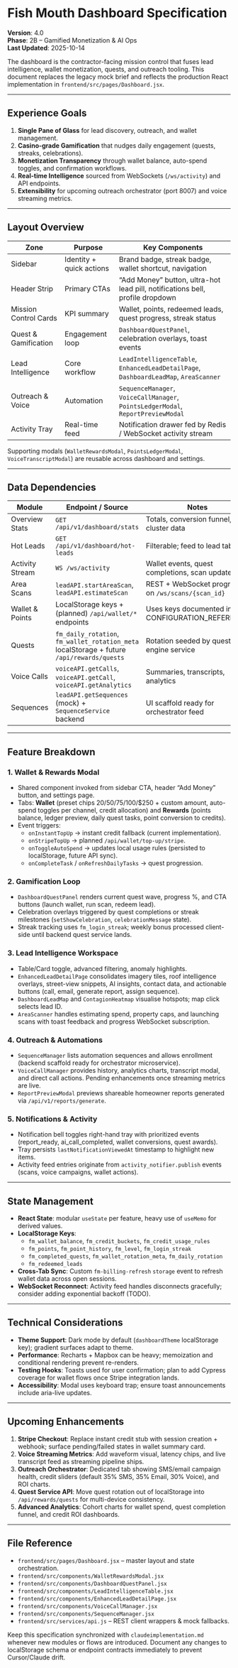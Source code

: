 # Fish Mouth Dashboard Specification

**Version**: 4.0  
**Phase**: 2B – Gamified Monetization & AI Ops  
**Last Updated**: 2025-10-14

The dashboard is the contractor-facing mission control that fuses lead intelligence, wallet monetization, quests, and outreach tooling. This document replaces the legacy mock brief and reflects the production React implementation in `frontend/src/pages/Dashboard.jsx`.

---

## Experience Goals

1. **Single Pane of Glass** for lead discovery, outreach, and wallet management.
2. **Casino-grade Gamification** that nudges daily engagement (quests, streaks, celebrations).
3. **Monetization Transparency** through wallet balance, auto-spend toggles, and confirmation workflows.
4. **Real-time Intelligence** sourced from WebSockets (`/ws/activity`) and API endpoints.
5. **Extensibility** for upcoming outreach orchestrator (port 8007) and voice streaming metrics.

---

## Layout Overview

| Zone | Purpose | Key Components |
|------|---------|----------------|
| Sidebar | Identity + quick actions | Brand badge, streak badge, wallet shortcut, navigation |
| Header Strip | Primary CTAs | “Add Money” button, ultra-hot lead pill, notifications bell, profile dropdown |
| Mission Control Cards | KPI summary | Wallet, points, redeemed leads, quest progress, streak status |
| Quest & Gamification | Engagement loop | `DashboardQuestPanel`, celebration overlays, toast events |
| Lead Intelligence | Core workflow | `LeadIntelligenceTable`, `EnhancedLeadDetailPage`, `DashboardLeadMap`, `AreaScanner` |
| Outreach & Voice | Automation | `SequenceManager`, `VoiceCallManager`, `PointsLedgerModal`, `ReportPreviewModal` |
| Activity Tray | Real-time feed | Notification drawer fed by Redis / WebSocket activity stream |

Supporting modals (`WalletRewardsModal`, `PointsLedgerModal`, `VoiceTranscriptModal`) are reusable across dashboard and settings.

---

## Data Dependencies

| Module | Endpoint / Source | Notes |
|--------|-------------------|-------|
| Overview Stats | `GET /api/v1/dashboard/stats` | Totals, conversion funnel, cluster data |
| Hot Leads | `GET /api/v1/dashboard/hot-leads` | Filterable; feed to lead table |
| Activity Stream | `WS /ws/activity` | Wallet events, quest completions, scan updates |
| Area Scans | `leadAPI.startAreaScan`, `leadAPI.estimateScan` | REST + WebSocket progress on `/ws/scans/{scan_id}` |
| Wallet & Points | LocalStorage keys + (planned) `/api/wallet/*` endpoints | Uses keys documented in CONFIGURATION_REFERENCE |
| Quests | `fm_daily_rotation`, `fm_wallet_rotation_meta` localStorage + future `/api/rewards/quests` | Rotation seeded by quest engine service |
| Voice Calls | `voiceAPI.getCalls`, `voiceAPI.getCall`, `voiceAPI.getAnalytics` | Summaries, transcripts, analytics |
| Sequences | `leadAPI.getSequences` (mock) + `SequenceService` backend | UI scaffold ready for orchestrator feed |

---

## Feature Breakdown

### 1. Wallet & Rewards Modal
- Shared component invoked from sidebar CTA, header “Add Money” button, and settings page.
- Tabs: **Wallet** (preset chips $20/$50/$75/$100/$250 + custom amount, auto-spend toggles per channel, credit allocation) and **Rewards** (points balance, ledger preview, daily quest tasks, point conversion to credits).
- Event triggers:
  - `onInstantTopUp` → instant credit fallback (current implementation).
  - `onStripeTopUp` → planned `/api/wallet/top-up/stripe`.
  - `onToggleAutoSpend` → updates local usage rules (persisted to localStorage, future API sync).
  - `onCompleteTask` / `onRefreshDailyTasks` → quest progression.

### 2. Gamification Loop
- `DashboardQuestPanel` renders current quest wave, progress %, and CTA buttons (launch wallet, run scan, redeem lead).
- Celebration overlays triggered by quest completions or streak milestones (`setShowCelebration`, `celebrationMessage` state).
- Streak tracking uses `fm_login_streak`; weekly bonus processed client-side until backend quest service lands.

### 3. Lead Intelligence Workspace
- Table/Card toggle, advanced filtering, anomaly highlights.
- `EnhancedLeadDetailPage` consolidates imagery tiles, roof intelligence overlays, street-view snippets, AI insights, contact data, and actionable buttons (call, email, generate report, assign sequence).
- `DashboardLeadMap` and `ContagionHeatmap` visualise hotspots; map click selects lead ID.
- `AreaScanner` handles estimating spend, property caps, and launching scans with toast feedback and progress WebSocket subscription.

### 4. Outreach & Automations
- `SequenceManager` lists automation sequences and allows enrollment (backend scaffold ready for orchestrator microservice).
- `VoiceCallManager` provides history, analytics charts, transcript modal, and direct call actions. Pending enhancements once streaming metrics are live.
- `ReportPreviewModal` previews shareable homeowner reports generated via `/api/v1/reports/generate`.

### 5. Notifications & Activity
- Notification bell toggles right-hand tray with prioritized events (report_ready, ai_call_completed, wallet conversions, quest awards).
- Tray persists `lastNotificationViewedAt` timestamp to highlight new items.
- Activity feed entries originate from `activity_notifier.publish` events (scans, voice campaigns, wallet actions).

---

## State Management

- **React State**: modular `useState` per feature, heavy use of `useMemo` for derived values.
- **LocalStorage Keys**:
  - `fm_wallet_balance`, `fm_credit_buckets`, `fm_credit_usage_rules`
  - `fm_points`, `fm_point_history`, `fm_level`, `fm_login_streak`
  - `fm_completed_quests`, `fm_wallet_rotation_meta`, `fm_daily_rotation`
  - `fm_redeemed_leads`
- **Cross-Tab Sync**: Custom `fm-billing-refresh` `storage` event to refresh wallet data across open sessions.
- **WebSocket Reconnect**: Activity feed handles disconnects gracefully; consider adding exponential backoff (TODO).

---

## Technical Considerations

- **Theme Support**: Dark mode by default (`dashboardTheme` localStorage key); gradient surfaces adapt to theme.
- **Performance**: Recharts + Mapbox can be heavy; memoization and conditional rendering prevent re-renders.
- **Testing Hooks**: Toasts used for user confirmation; plan to add Cypress coverage for wallet flows once Stripe integration lands.
- **Accessibility**: Modal uses keyboard trap; ensure toast announcements include aria-live updates.

---

## Upcoming Enhancements

1. **Stripe Checkout**: Replace instant credit stub with session creation + webhook; surface pending/failed states in wallet summary card.
2. **Voice Streaming Metrics**: Add waveform visual, latency chips, and live transcript feed as streaming pipeline ships.
3. **Outreach Orchestrator**: Dedicated tab showing SMS/email campaign health, credit sliders (default 35% SMS, 35% Email, 30% Voice), and ROI charts.
4. **Quest Service API**: Move quest rotation out of localStorage into `/api/rewards/quests` for multi-device consistency.
5. **Advanced Analytics**: Cohort charts for wallet spend, quest completion funnel, and credit ROI dashboards.

---

## File Reference

- `frontend/src/pages/Dashboard.jsx` – master layout and state orchestration.
- `frontend/src/components/WalletRewardsModal.jsx`
- `frontend/src/components/DashboardQuestPanel.jsx`
- `frontend/src/components/LeadIntelligenceTable.jsx`
- `frontend/src/components/EnhancedLeadDetailPage.jsx`
- `frontend/src/components/VoiceCallManager.jsx`
- `frontend/src/components/SequenceManager.jsx`
- `frontend/src/services/api.js` – REST client wrappers & mock fallbacks.

Keep this specification synchronized with `claudeimplementation.md` whenever new modules or flows are introduced. Document any changes to localStorage schema or endpoint contracts immediately to prevent Cursor/Claude drift.

